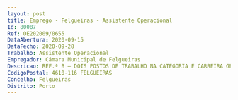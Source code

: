 ```yaml
--- 
layout: post
title: Emprego - Felgueiras - Assistente Operacional
Id: 80087
Ref: OE202009/0655
DataAbertura: 2020-09-15
DataFecho: 2020-09-28
Trabalho: Assistente Operacional
Empregador: Câmara Municipal de Felgueiras
Descricao: REF.ª B – DOIS POSTOS DE TRABALHO NA CATEGORIA E CARREIRA GERAL DE ASSISTENTE OPERACIONAL (CIMENTEIRO) – SERVIÇOS DE MOBILIDADE Executar e montar estruturas, cofragens e moldes de madeira, efetuando os respetivos escoramentos e travamentos  Aplicar, homogeneizar e compactar massas de betão, para evitar a segregação proveniente de uma vibração exagerada ou de uma argamassa fluída  Aplicar camadas de suporte, anti contaminante, anticongelante e brita  Aplicar e compactar misturas betuminosas ou massas de betão na execução de pavimentos de faixas de rodagem.
CodigoPostal: 4610-116 FELGUEIRAS
Concelho: Felgueiras
Distrito: Porto
--- 
```

